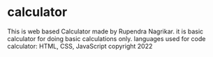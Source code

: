 # calculator
This is web based Calculator made by Rupendra Nagrikar.
it is basic calculator for doing basic calculations only.
languages used for code calculator: HTML, CSS, JavaScript
copyright 2022
